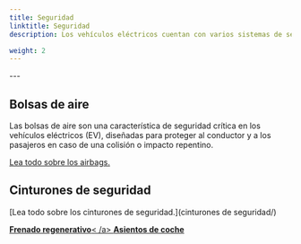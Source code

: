 ```yaml
---
title: Seguridad
linktitle: Seguridad
description: Los vehículos eléctricos cuentan con varios sistemas de seguridad para reducir el riesgo de daños en caso de accidente.

weight: 2
---
```

<!-- markdownlint-disable MD033 -->---

## Bolsas de aire

Las bolsas de aire son una característica de seguridad crítica en los vehículos eléctricos (EV), diseñadas para proteger al conductor y a los pasajeros en caso de una colisión o impacto repentino.

[Lea todo sobre los airbags.](airbags/)


## Cinturones de seguridad

[Lea todo sobre los cinturones de seguridad.](cinturones de seguridad/)


<div class="mt-3 mb-3">
     <a href="../regen/" class="text-decoration-none text-black"><strong><i class="bi-arrow-left"></i> Frenado regenerativo</strong>< /a>
     <a href="../seats/" class="text-decoration-none text-black float-end"><strong>Asientos de coche<i class="bi-arrow-right"></i></ fuerte></a>
</div>